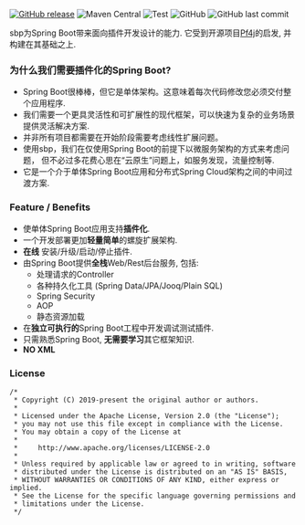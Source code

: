 [![GitHub release](https://img.shields.io/github/release/hank-cp/sbp.svg)](https://github.com/hank-cp/sbp/releases)
![Maven Central](https://img.shields.io/maven-central/v/org.laxture/sbp-core)
![Test](https://github.com/hank-cp/sbp/workflows/CI%20Test/badge.svg)
![GitHub](https://img.shields.io/github/license/hank-cp/sbp.svg)
![GitHub last commit](https://img.shields.io/github/last-commit/hank-cp/sbp.svg)

sbp为Spring Boot带来面向插件开发设计的能力. 它受到开源项目[Pf4j](https://pf4j.org/)的启发, 并构建在其基础之上. 

### 为什么我们需要插件化的Spring Boot?
* Spring Boot很棒棒，但它是单体架构。这意味着每次代码修改您必须交付整个应用程序.
* 我们需要一个更具灵活性和可扩展性的现代框架，可以快速为复杂的业务场景提供灵活解决方案. 
* 并非所有项目都需要在开始阶段需要考虑线性扩展问题。
* 使用sbp，我们在仅使用Spring Boot的前提下以微服务架构的方式来考虑问题，
但不必过多花费心思在“云原生”问题上，如服务发现，流量控制等.
* 它是一个介于单体Spring Boot应用和分布式Spring Cloud架构之间的中间过渡方案.

### Feature / Benefits
* 使单体Spring Boot应用支持**插件化**.
* 一个开发部署更加**轻量简单**的螺旋扩展架构.
* **在线** 安装/升级/启动/停止插件.
* 由Spring Boot提供**全栈**Web/Rest后台服务, 包括:
    * 处理请求的Controller
    * 各种持久化工具 (Spring Data/JPA/Jooq/Plain SQL)
    * Spring Security
    * AOP
    * 静态资源加载
* 在**独立可执行的**Spring Boot工程中开发调试测试插件.
* 只需熟悉Spring Boot, **无需要学习**其它框架知识. 
* **NO XML**

### License 

```
/*
 * Copyright (C) 2019-present the original author or authors.
 *
 * Licensed under the Apache License, Version 2.0 (the "License");
 * you may not use this file except in compliance with the License.
 * You may obtain a copy of the License at
 *
 *     http://www.apache.org/licenses/LICENSE-2.0
 *
 * Unless required by applicable law or agreed to in writing, software
 * distributed under the License is distributed on an "AS IS" BASIS,
 * WITHOUT WARRANTIES OR CONDITIONS OF ANY KIND, either express or implied.
 * See the License for the specific language governing permissions and
 * limitations under the License.
 */
```